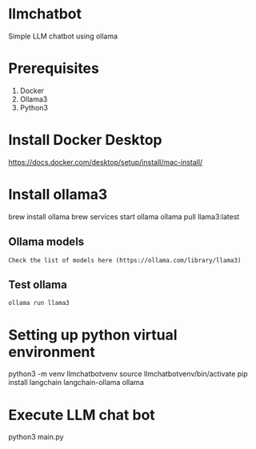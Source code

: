 # llmchatbot
Simple LLM chatbot using ollama

# Prerequisites
1. Docker
2. Ollama3
3. Python3

# Install Docker Desktop
https://docs.docker.com/desktop/setup/install/mac-install/

# Install ollama3
brew install ollama
brew services start ollama 
ollama pull llama3:latest
## Ollama models
    Check the list of models here (https://ollama.com/library/llama3)
## Test ollama
    ollama run llama3

# Setting up python virtual environment
python3 -m venv llmchatbotvenv
source llmchatbotvenv/bin/activate
pip install langchain langchain-ollama ollama

# Execute LLM chat bot
python3 main.py



